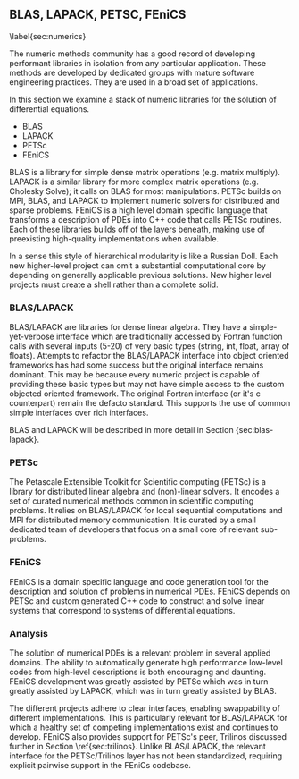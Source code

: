
BLAS, LAPACK, PETSC, FEniCS
---------------------------

\label{sec:numerics}

The numeric methods community has a good record of developing performant libraries in isolation from any particular application.  These methods are developed by dedicated groups with mature software engineering practices.  They are used in a broad set of applications.

In this section we examine a stack of numeric libraries for the solution of differential equations. 

*   BLAS
*   LAPACK
*   PETSc
*   FEniCS

BLAS is a library for simple dense matrix operations (e.g. matrix multiply).  LAPACK is a similar library for more complex matrix operations (e.g. Cholesky Solve); it calls on BLAS for most manipulations.  PETSc builds on MPI, BLAS, and LAPACK to implement numeric solvers for distributed and sparse problems.  FEniCS is a high level domain specific language that transforms a description of PDEs into C++ code that calls PETSc routines.  Each of these libraries builds off of the layers beneath, making use of preexisting high-quality implementations when available.

In a sense this style of hierarchical modularity is like a Russian Doll.  Each new higher-level project can omit a substantial computational core by depending on generally applicable previous solutions.  New higher level projects must create a shell rather than a complete solid.

### BLAS/LAPACK

BLAS/LAPACK are libraries for dense linear algebra.  They have a simple-yet-verbose interface which are traditionally accessed by Fortran function calls with several inputs (5-20) of very basic types (string, int, float, array of floats).  Attempts to refactor the BLAS/LAPACK interface into object oriented frameworks has had some success but the original interface remains dominant.  This may be because every numeric project is capable of providing these basic types but may not have simple access to the custom objected oriented framework.  The original Fortran interface (or it's c counterpart) remain the defacto standard.  This supports the use of common simple interfaces over rich interfaces.

BLAS and LAPACK will be described in more detail in Section {sec:blas-lapack}.


### PETSc

The Petascale Extensible Toolkit for Scientific computing (PETSc) is a library for distributed linear algebra and (non)-linear solvers.  It encodes a set of curated numerical methods common in scientific computing problems.  It relies on BLAS/LAPACK for local sequential computations and MPI for distributed memory communication.  It is curated by a small dedicated team of developers that focus on a small core of relevant sub-problems.


### FEniCS 

FEniCS is a domain specific language and code generation tool for the description and solution of problems in numerical PDEs.  FEniCS depends on PETSc and custom generated C++ code to construct and solve linear systems that correspond to systems of differential equations.


### Analysis

The solution of numerical PDEs is a relevant problem in several applied domains.  The ability to automatically generate high performance low-level codes from high-level descriptions is both encouraging and daunting.  FEniCS development was greatly assisted by PETSc which was in turn greatly assisted by LAPACK, which was in turn greatly assisted by BLAS.

The different projects adhere to clear interfaces, enabling swappability of different implementations.  This is particularly relevant for BLAS/LAPACK for which a healthy set of competing implementations exist and continues to develop.  FEniCS also provides support for PETSc's peer, Trilinos discussed further in Section \ref{sec:trilinos}.  Unlike BLAS/LAPACK, the relevant interface for the PETSc/Trilinos layer has not been standardized, requiring explicit pairwise support in the FEniCs codebase.
